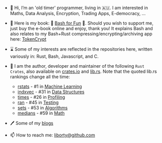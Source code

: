 - 👋 Hi, I’m an 'old timer' programmer, living in 🇦🇺. I am interested in Maths, Data Analysis, Encryption, Trading Apps, E-democracy, ... 
- :book: Here is my book: 🔖 [Bash for Fun](https://leanpub.com/bashforfun) :bookmark:. Should you wish to support me, just buy the e-book online and enjoy, thank you! It explains Bash and also relates to my Bash+Rust compressing/encrypting/archiving app here: [TokenCrypt](https://github.com/liborty/TokenCrypt)
- ⌛ Some of my interests are reflected in the repositories here, written variously in: Rust, Bash, Javascript, and C.
- 💞️ I am the author, developer and maintainer of the following `Rust Crates`, also available on [crates.io](https://crates.io) and [lib.rs](https://lib.rs).
 Note that the quoted lib.rs rankings change all the time:
  * [rstats](https://lib.rs/crates/rstats) - #1 in [Machine Learning](https://lib.rs/science/ml)
  * [indxvec](https://lib.rs/crates/indxvec) - #31 in [Data Structures](https://lib.rs/data-structures)
  * [times](https://lib.rs/crates/times) - #26 in [Profiling](https://lib.rs/development-tools/profiling) 
  * [ran](https://lib.rs/crates/ran) - #45 in [Testing](https://lib.rs/development-tools/testing)
  * [sets](https://lib.rs/crates/sets) - #53 in [Algorithms](https://lib.rs/algorithms)
  * [medians](https://lib.rs/crates/medians) - #59 in [Math](https://lib.rs/math)
 
- 🖊️ Some of my [blogs](https://oldmill.cz)
- 📫 How to reach me: liborty@github.com
